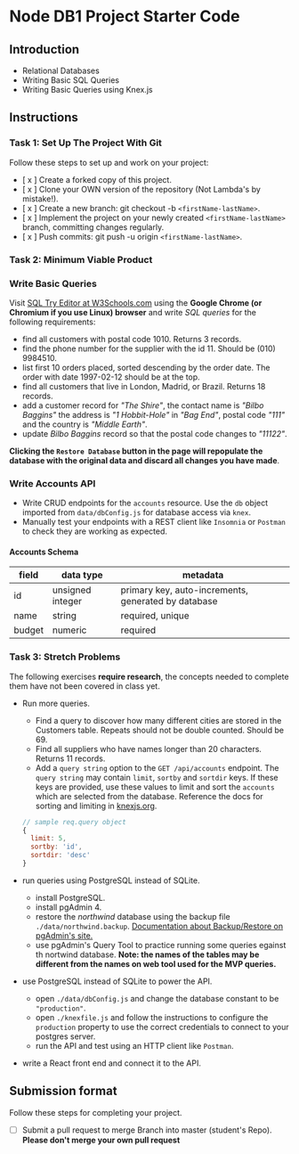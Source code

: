 # Node DB1 Project Starter Code

## Introduction

- Relational Databases
- Writing Basic SQL Queries
- Writing Basic Queries using Knex.js

## Instructions

### Task 1: Set Up The Project With Git

Follow these steps to set up and work on your project:

- [ x ] Create a forked copy of this project.
- [ x ] Clone your OWN version of the repository (Not Lambda's by mistake!).
- [ x ] Create a new branch: git checkout -b `<firstName-lastName>`.
- [ x ] Implement the project on your newly created `<firstName-lastName>` branch, committing changes regularly.
- [ x ] Push commits: git push -u origin `<firstName-lastName>`.

### Task 2: Minimum Viable Product

### Write Basic Queries

Visit [SQL Try Editor at W3Schools.com](htps://www.w3schools.com/Sql/trysql.asp?filename=trysql_select_all) using the **Google Chrome (or Chromium if you use Linux) browser** and write _SQL queries_ for the following requirements:

- find all customers with postal code 1010. Returns 3 records.
- find the phone number for the supplier with the id 11. Should be (010) 9984510.
- list first 10 orders placed, sorted descending by the order date. The order with date 1997-02-12 should be at the top.
- find all customers that live in London, Madrid, or Brazil. Returns 18 records.
- add a customer record for _"The Shire"_, the contact name is _"Bilbo Baggins"_ the address is _"1 Hobbit-Hole"_ in _"Bag End"_, postal code _"111"_ and the country is _"Middle Earth"_.
- update _Bilbo Baggins_ record so that the postal code changes to _"11122"_.

**Clicking the `Restore Database` button in the page will repopulate the database with the original data and discard all changes you have made**.

### Write Accounts API

- Write CRUD endpoints for the `accounts` resource. Use the `db` object imported from `data/dbConfig.js` for database access via `knex`.
- Manually test your endpoints with a REST client like `Insomnia` or `Postman` to check they are working as expected.

#### Accounts Schema

| field  | data type        | metadata                                            |
| ------ | ---------------- | --------------------------------------------------- |
| id     | unsigned integer | primary key, auto-increments, generated by database |
| name   | string           | required, unique                                    |
| budget | numeric          | required                                            |

### Task 3: Stretch Problems

The following exercises **require research**, the concepts needed to complete them have not been covered in class yet.

- Run more queries.

  - Find a query to discover how many different cities are stored in the Customers table. Repeats should not be double counted. Should be 69.
  - Find all suppliers who have names longer than 20 characters. Returns 11 records.
  - Add a `query string` option to the `GET /api/accounts` endpoint. The `query string` may contain `limit`, `sortby` and `sortdir` keys. If these keys are provided, use these values to limit and sort the `accounts` which are selected from the database. Reference the docs for sorting and limiting in [knexjs.org](http://knexjs.org/).

  ```js
  // sample req.query object
  {
    limit: 5,
    sortby: 'id',
    sortdir: 'desc'
  }
  ```

- run queries using PostgreSQL instead of SQLite.
  - install PostgreSQL.
  - install pgAdmin 4.
  - restore the _northwind_ database using the backup file `./data/northwind.backup`. [Documentation about Backup/Restore on pgAdmin's site.](https://www.pgadmin.org/docs/pgadmin4/development/backup_and_restore.html)
  - use pgAdmin's Query Tool to practice running some queries egainst th nortwind database. **Note: the names of the tables may be different from the names on web tool used for the MVP queries.**
- use PostgreSQL instead of SQLite to power the API.
  - open `./data/dbConfig.js` and change the database constant to be `"production"`.
  - open `./knexfile.js` and follow the instructions to configure the `production` property to use the correct credentials to connect to your postgres server.
  - run the API and test using an HTTP client like `Postman`.
- write a React front end and connect it to the API.

## Submission format

Follow these steps for completing your project.

- [ ] Submit a pull request to merge <firstName-lastName> Branch into master (student's  Repo). **Please don't merge your own pull request**

